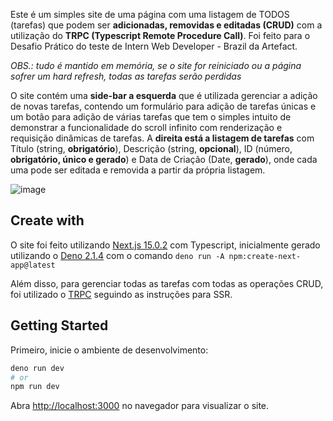 Este é um simples site de uma página com uma listagem de TODOS (tarefas) que podem ser **adicionadas, removidas e editadas (CRUD)** com a utilização do **TRPC (Typescript Remote Procedure Call)**. Foi feito para o Desafio Prático do teste de Intern Web Developer - Brazil da Artefact.

*OBS.: tudo é mantido em memória, se o site for reiniciado ou a página sofrer um hard refresh, todas as tarefas serão perdidas*

O site contém uma **side-bar a esquerda** que é utilizada gerenciar a adição de novas tarefas, contendo um formulário para adição de tarefas únicas e um botão para adição de várias tarefas que tem o simples intuito de demonstrar a funcionalidade do scroll infinito com renderização e requisição dinâmicas de tarefas. A **direita está a listagem de tarefas** com Título (string, **obrigatório**), Descrição (string, **opcional**), ID (número, **obrigatório, único e gerado**) e Data de Criação (Date, **gerado**), onde cada uma pode ser editada e removida a partir da própria listagem.

![image](https://github.com/user-attachments/assets/956d63c6-13d0-460c-9d24-b8387dc697fd)

## Create with

O site foi feito utilizando [Next.js 15.0.2](https://nextjs.org/docs) com Typescript, inicialmente gerado utilizando o [Deno 2.1.4](https://docs.deno.com/examples/next_tutorial/) com o comando `deno run -A npm:create-next-app@latest`

Além disso, para gerenciar todas as tarefas com todas as operações CRUD, foi utilizado o [TRPC](https://trpc.io/docs/client/tanstack-react-query/server-components) seguindo as instruções para SSR.

## Getting Started

Primeiro, inicie o ambiente de desenvolvimento: 

```bash
deno run dev
# or
npm run dev
```

Abra [http://localhost:3000](http://localhost:3000) no navegador para visualizar o site.
